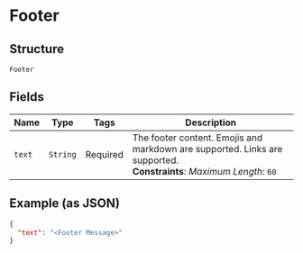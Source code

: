 
# Footer

## Structure

`Footer`

## Fields

| Name | Type | Tags | Description |
|  --- | --- | --- | --- |
| `text` | `String` | Required | The footer content. Emojis and markdown are supported. Links are supported.<br>**Constraints**: *Maximum Length*: `60` |

## Example (as JSON)

```json
{
  "text": "<Footer Message>"
}
```

